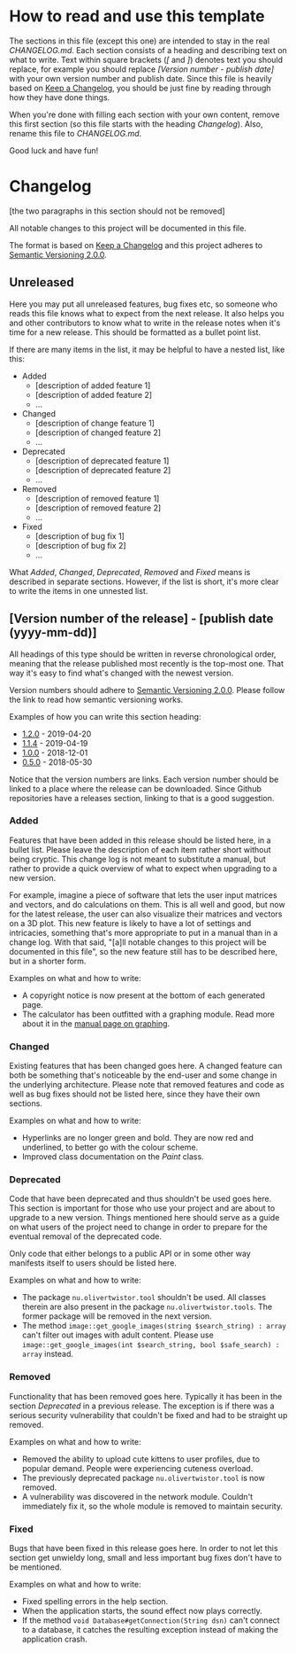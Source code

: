 # How to read and use this template
The sections in this file (except this one) are intended to stay in the real *CHANGELOG.md*. Each section consists of a heading and describing text on what to write. Text within square brackets (*[* and *]*) denotes text you should replace, for example you should replace *[Version number - publish date]* with your own version number and publish date. Since this file is heavily based on [Keep a Changelog][1], you should be just fine by reading through how they have done things.

When you're done with filling each section with your own content, remove this first section (so this file starts with the heading *Changelog*). Also, rename this file to *CHANGELOG.md*.

Good luck and have fun!

# Changelog
[the two paragraphs in this section should not be removed]

All notable changes to this project will be documented in this file.

The format is based on [Keep a Changelog][1] and this project adheres to [Semantic Versioning 2.0.0][2].

## Unreleased
Here you may put all unreleased features, bug fixes etc, so someone who reads this file knows what to expect from the next release. It also helps you and other contributors to know what to write in the release notes when it's time for a new release. This should be formatted as a bullet point list.

If there are many items in the list, it may be helpful to have a nested list, like this:

* Added
    * [description of added feature 1]
    * [description of added feature 2]
    * ...
* Changed
    * [description of change feature 1]
    * [description of changed feature 2]
    * ...
* Deprecated
    * [description of deprecated feature 1]
    * [description of deprecated feature 2]
    * ...
* Removed
    * [description of removed feature 1]
    * [description of removed feature 2]
    * ...
* Fixed
    * [description of bug fix 1]
    * [description of bug fix 2]
    * ...

What *Added*, *Changed*, *Deprecated*, *Removed* and *Fixed* means is described in separate sections. However, if the list is short, it's more clear to write the items in one unnested list.

## [Version number of the release] - [publish date (yyyy-mm-dd)]
All headings of this type should be written in reverse chronological order, meaning that the release published most recently is the top-most one. That way it's easy to find what's changed with the newest version.

Version numbers should adhere to [Semantic Versioning 2.0.0][2]. Please follow the link to read how semantic versioning works.

Examples of how you can write this section heading:

* [1.2.0](#) - 2019-04-20
* [1.1.4](#) - 2019-04-19
* [1.0.0](#) - 2018-12-01
* [0.5.0](#) - 2018-05-30

Notice that the version numbers are links. Each version number should be linked to a place where the release can be downloaded. Since Github repositories have a releases section, linking to that is a good suggestion.

### Added
Features that have been added in this release should be listed here, in a bullet list. Please leave the description of each item rather short without being cryptic. This change log is not meant to substitute a manual, but rather to provide a quick overview of what to expect when upgrading to a new version.

For example, imagine a piece of software that lets the user input matrices and vectors, and do calculations on them. This is all well and good, but now for the latest release, the user can also visualize their matrices and vectors on a 3D plot. This new feature is likely to have a lot of settings and intricacies, something that's more appropriate to put in a manual than in a change log. With that said, "[a]ll notable changes to this project will be documented in this file", so the new feature still has to be described here, but in a shorter form.

Examples on what and how to write:

* A copyright notice is now present at the bottom of each generated page.
* The calculator has been outfitted with a graphing module. Read more about it in the [manual page on graphing](#).

### Changed
Existing features that has been changed goes here. A changed feature can both be something that's noticeable by the end-user and some change in the underlying architecture. Please note that removed features and code as well as
bug fixes should not be listed here, since they have their own sections.

Examples on what and how to write:

* Hyperlinks are no longer green and bold. They are now red and underlined, to better go with the colour scheme.
* Improved class documentation on the *Paint* class.

### Deprecated
Code that have been deprecated and thus shouldn't be used goes here. This section is important for those who use your project and are about to upgrade to a new version. Things mentioned here should serve as a guide on what users of the project need to change in order to prepare for the eventual removal of the deprecated code.

Only code that either belongs to a public API or in some other way manifests itself to users should be listed here.

Examples on what and how to write:

* The package `nu.olivertwistor.tool` shouldn't be used. All classes therein are also present in the package `nu.olivertwistor.tools`. The former package will be removed in the next version.
* The method `image::get_google_images(string $search_string) : array` can't filter out images with adult content. Please use `image::get_google_images(int $search_string, bool $safe_search) : array` instead.

### Removed
Functionality that has been removed goes here. Typically it has been in the section *Deprecated* in a previous release. The exception is if there was a serious security vulnerability that couldn't be fixed and had to be straight up removed.

Examples on what and how to write:

* Removed the ability to upload cute kittens to user profiles, due to popular demand. People were experiencing cuteness overload.
* The previously deprecated package `nu.olivertwistor.tool` is now removed.
* A vulnerability was discovered in the network module. Couldn't immediately fix it, so the whole module is removed to maintain security.

### Fixed
Bugs that have been fixed in this release goes here. In order to not let this section get unwieldy long, small and less important bug fixes don't have to be mentioned.

Examples on what and how to write:

* Fixed spelling errors in the help section.
* When the application starts, the sound effect now plays correctly.
* If the method `void Database#getConnection(String dsn)` can't connect to a database, it catches the resulting exception instead of making the application crash.


[1]: https://keepachangelog.com/en/1.0.0/
[2]: https://semver.org/
